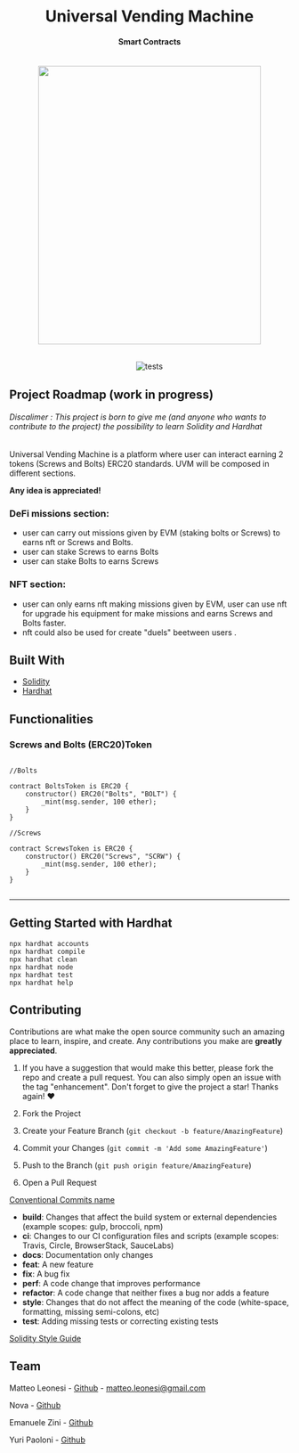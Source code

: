 <div align="center">
   <h1 align="center">Universal Vending Machine</h3>
   <h4 align="center">Smart Contracts</h4> 
</div>
<br>
<div align="center">
  <a>
    <img  border-radius= 50 src="https://images-wixmp-ed30a86b8c4ca887773594c2.wixmp.com/f/8049038b-cc3a-4a4d-b3e5-2cea05b27e60/de0f331-4f8e95db-a020-40ff-a8f4-ec318e83e9fa.png/v1/fill/w_1024,h_1280,q_80,strp/weird_vending_machine_by_yokailia_de0f331-fullview.jpg?token=eyJ0eXAiOiJKV1QiLCJhbGciOiJIUzI1NiJ9.eyJzdWIiOiJ1cm46YXBwOjdlMGQxODg5ODIyNjQzNzNhNWYwZDQxNWVhMGQyNmUwIiwiaXNzIjoidXJuOmFwcDo3ZTBkMTg4OTgyMjY0MzczYTVmMGQ0MTVlYTBkMjZlMCIsIm9iaiI6W1t7ImhlaWdodCI6Ijw9MTI4MCIsInBhdGgiOiJcL2ZcLzgwNDkwMzhiLWNjM2EtNGE0ZC1iM2U1LTJjZWEwNWIyN2U2MFwvZGUwZjMzMS00ZjhlOTVkYi1hMDIwLTQwZmYtYThmNC1lYzMxOGU4M2U5ZmEucG5nIiwid2lkdGgiOiI8PTEwMjQifV1dLCJhdWQiOlsidXJuOnNlcnZpY2U6aW1hZ2Uub3BlcmF0aW9ucyJdfQ.krLNQ8rHhCRY7_U9lYgmHNk_-CsGuAWkhSU3fJgR210" width="400" height="500">
  </a>
</div>
<br>
<div align="center">
  
   ![tests](https://github.com/MatteoLeonesi/Universal-Vending-Machine/actions/workflows/animalcrossing-bank-test.yml/badge.svg)

</div>

 

## Project Roadmap (work in progress)

<h6>Discalimer : This project is born to give me (and anyone who wants to contribute to the project) the possibility to learn Solidity and Hardhat</h6>

Universal Vending Machine is a platform where user can interact earning 2 tokens (Screws and Bolts) ERC20 standards. UVM will be composed in different sections.

**Any idea is appreciated!**

### DeFi missions section:
- user can carry out missions given by EVM (staking bolts or Screws) to earns nft or Screws and Bolts.
- user can stake Screws to earns Bolts 
- user can stake Bolts to earns Screws 

### NFT section: 
- user can only earns nft making missions given by EVM, user can use nft for upgrade his equipment for make missions and earns Screws and Bolts faster.
- nft could also be used for create "duels" beetween users . 

## Built With
* [Solidity](https://docs.soliditylang.org/en/v0.8.13/) 
* [Hardhat](https://hardhat.org/) 

## Functionalities

### Screws and Bolts (ERC20)Token


```solidity

//Bolts 

contract BoltsToken is ERC20 {
    constructor() ERC20("Bolts", "BOLT") {
        _mint(msg.sender, 100 ether);
    }
}

//Screws

contract ScrewsToken is ERC20 {
    constructor() ERC20("Screws", "SCRW") {
        _mint(msg.sender, 100 ether);
    }
}


  ```
---


## Getting Started with Hardhat 

```shell
npx hardhat accounts
npx hardhat compile
npx hardhat clean
npx hardhat node
npx hardhat test
npx hardhat help
```

## Contributing

Contributions are what make the open source community such an amazing place to learn, inspire, and create. Any contributions you make are **greatly appreciated**. 

1. If you have a suggestion that would make this better, please fork the repo and create a pull request. You can also simply open an issue with the tag "enhancement".
Don't forget to give the project a star! Thanks again! ❤️

1. Fork the Project
2. Create your Feature Branch (`git checkout -b feature/AmazingFeature`)
3. Commit your Changes (`git commit -m 'Add some AmazingFeature'`)
4. Push to the Branch (`git push origin feature/AmazingFeature`)
5. Open a Pull Request

[Conventional Commits name](https://www.conventionalcommits.org/en/v1.0.0/)

* **build**: Changes that affect the build system or external dependencies (example scopes: gulp, broccoli, npm)
* **ci**: Changes to our CI configuration files and scripts (example scopes: Travis, Circle, BrowserStack, SauceLabs)
* **docs**: Documentation only changes
* **feat**: A new feature
* **fix**: A bug fix
* **perf**: A code change that improves performance
* **refactor**: A code change that neither fixes a bug nor adds a feature
* **style**: Changes that do not affect the meaning of the code (white-space, formatting, missing semi-colons, etc)
* **test**: Adding missing tests or correcting existing tests

[Solidity Style Guide](https://docs.soliditylang.org/en/v0.8.11/style-guide.html)


## Team

Matteo Leonesi - [Github](https://github.com/MatteoLeonesi) - matteo.leonesi@gmail.com

Nova - [Github](https://github.com/FoxDev12)

Emanuele Zini - [Github](https://github.com/Gr3it)

Yuri Paoloni - [Github](https://github.com/yuripaoloni)



